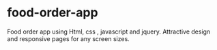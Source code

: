 # food-order-app
Food order app using Html, css , javascript and jquery. Attractive design and responsive pages for any screen sizes.
